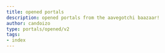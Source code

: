 ```yaml
---
title: opened portals
description: opened portals from the aavegotchi baazaar!
author: candoizo
type: portals/opened/v2
tags:
- index
---
```


